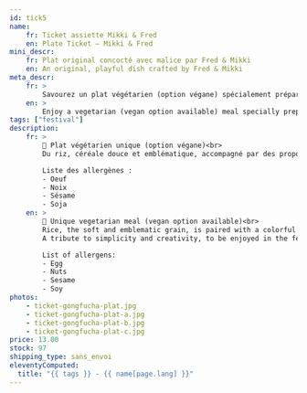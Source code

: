 ```yaml
---
id: tick5
name:
    fr: Ticket assiette Mikki & Fred
    en: Plate Ticket – Mikki & Fred
mini_descr:
    fr: Plat original concocté avec malice par Fred & Mikki
    en: An original, playful dish crafted by Fred & Mikki
meta_descr:
    fr: >
        Savourez un plat végétarien (option végane) spécialement préparé par Mikki & Fred lors du Festival GōngFūChá. Un repas sain et coloré, à déguster sur place dans l’ambiance paisible du festival.
    en: >
        Enjoy a vegetarian (vegan option available) meal specially prepared by Mikki & Fred during the GōngFūChá Festival. A healthy and colorful dish to be savored on site in the festival’s peaceful atmosphere.
tags: ["festival"]
description: 
    fr: >
        🌿 Plat végétarien unique (option végane)<br>
        Du riz, céréale douce et emblématique, accompagné par des propositions de légumes et légumineuses qui se déclinent telles les cinq couleurs de la tradition culinaire ancrée dans la médecine traditionnelle chinoise. <!--more--> Ces accompagnements sont une réjouissance pour les yeux, et vous promettent un repas sain et équilibré, grâce à l’art de la fermentation.

        Liste des allergènes :
        - Oeuf
        - Noix 
        - Sésame
        - Soja
    en: >
        🌿 Unique vegetarian meal (vegan option available)<br>
        Rice, the soft and emblematic grain, is paired with a colorful variety of vegetables and legumes, inspired by the five-color tradition rooted in Chinese culinary medicine. <!--more--> These sides, crafted with the art of fermentation, delight the eye and promise a meal that is healthy, balanced, and full of flavor.
        A tribute to simplicity and creativity, to be enjoyed in the festival’s serene atmosphere.

        List of allergens:
        - Egg
        - Nuts
        - Sesame
        - Soy
photos:
    - ticket-gongfucha-plat.jpg
    - ticket-gongfucha-plat-a.jpg
    - ticket-gongfucha-plat-b.jpg
    - ticket-gongfucha-plat-c.jpg
price: 13.00
stock: 97
shipping_type: sans_envoi
eleventyComputed:
  title: "{{ tags }} - {{ name[page.lang] }}"
---
```

